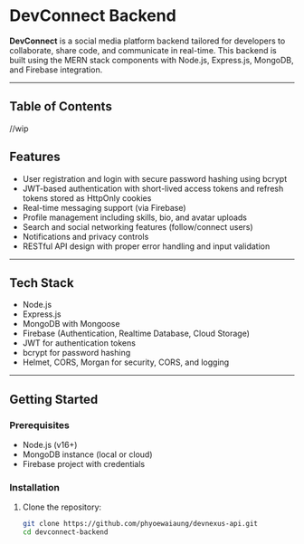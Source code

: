 # DevConnect Backend

**DevConnect** is a social media platform backend tailored for developers to collaborate, share code, and communicate in real-time. This backend is built using the MERN stack components with Node.js, Express.js, MongoDB, and Firebase integration.

---

## Table of Contents
//wip

## Features

- User registration and login with secure password hashing using bcrypt  
- JWT-based authentication with short-lived access tokens and refresh tokens stored as HttpOnly cookies  
- Real-time messaging support (via Firebase)  
- Profile management including skills, bio, and avatar uploads  
- Search and social networking features (follow/connect users)  
- Notifications and privacy controls  
- RESTful API design with proper error handling and input validation  

---

## Tech Stack

- Node.js  
- Express.js  
- MongoDB with Mongoose  
- Firebase (Authentication, Realtime Database, Cloud Storage)  
- JWT for authentication tokens  
- bcrypt for password hashing  
- Helmet, CORS, Morgan for security, CORS, and logging  

---

## Getting Started

### Prerequisites

- Node.js (v16+)  
- MongoDB instance (local or cloud)  
- Firebase project with credentials  

### Installation

1. Clone the repository:  
   ```bash
   git clone https://github.com/phyoewaiaung/devnexus-api.git
   cd devconnect-backend
